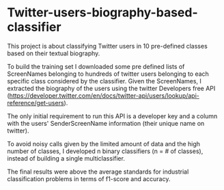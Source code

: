 # Twitter-users-biography-based-classifier

This project is about classifying Twitter users in 10 pre-defined classes based on their textual biography.

To build the training set I downloaded some pre defined lists of ScreenNames belonging to hundreds of twitter users belonging to each specific class considered by the classifier. Given the ScreenNames, I extracted the biography of the users using the twitter Developers free API (https://developer.twitter.com/en/docs/twitter-api/users/lookup/api-reference/get-users). 

The only initial requirement to run this API is a developer key and a column with the users' SenderScreenName information (their unique name on twitter). 

To avoid noisy calls given by the limited amount of data and the high number of classes, I developed n binary classifiers (n = # of classes), instead of building a single multiclassifier.

The final results were above the average standards for industrial classification problems in terms of f1-score and accuracy.
